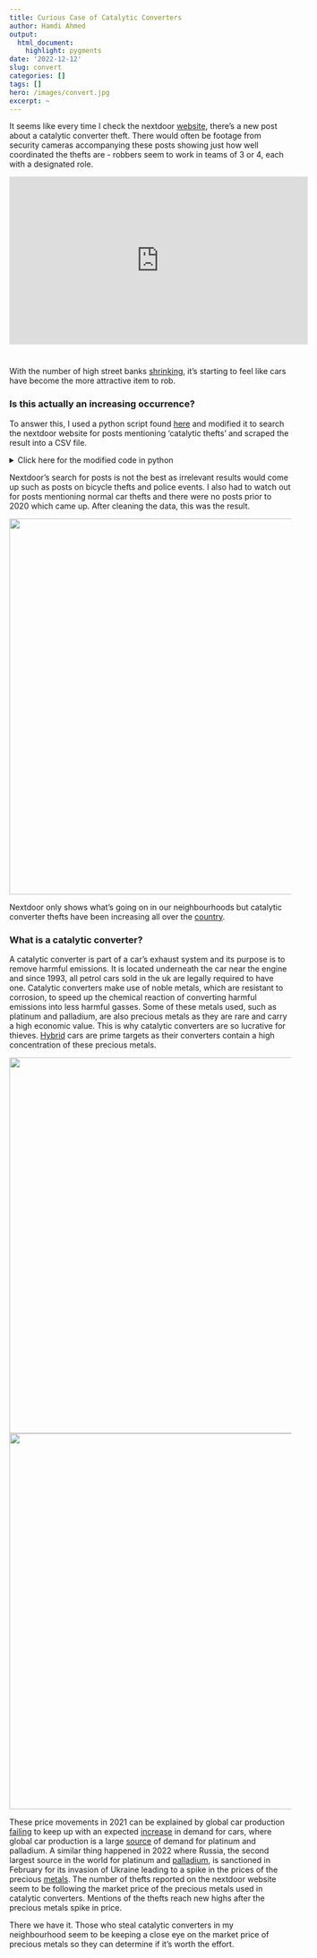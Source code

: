 ```yaml
---
title: Curious Case of Catalytic Converters
author: Hamdi Ahmed
output: 
  html_document:
    highlight: pygments
date: '2022-12-12'
slug: convert
categories: []
tags: []
hero: /images/convert.jpg
excerpt: ~
---
```


<link href="/rmarkdown-libs/vembedr/css/vembedr.css" rel="stylesheet" />

It seems like every time I check the nextdoor <a href="https://nextdoor.co.uk/">website</a>, there’s a new post about a catalytic converter theft. There would often be footage from security cameras accompanying these posts showing just how well coordinated the thefts are - robbers seem to work in teams of 3 or 4, each with a designated role.

<style type="text/css">
.vembedr {
  padding-bottom: 25px;
}
</style>
<div class="vembedr" align="center">
<div>
<iframe src="https://www.youtube.com/embed/qybMIkySaXk" width="533" height="300" frameborder="0" allowfullscreen="" data-external="1"></iframe>
</div>
</div>

With the number of high street banks <a href="https://www.moneysavingexpert.com/news/2021/12/bank-branch-access-has-shrunk-by-up-to-50--since-2015---but-if-y/" target="_blank">shrinking</a>, it’s starting to feel like cars have become the more attractive item to rob.

### **Is this actually an increasing occurrence?**

To answer this, I used a python script found <a href="https://github.com/chanwooh/Nextdoor-Script" target="_blank">here</a> and modified it to search the nextdoor website for posts mentioning ‘catalytic thefts’ and scraped the result into a CSV file.

<details>
<summary>
Click here for the modified code in python
</summary>
<p>

``` python

from selenium import webdriver
from selenium.webdriver.common.desired_capabilities import DesiredCapabilities
from selenium.webdriver.common.by import By

from selenium.webdriver.common.keys import Keys


from webdriver_manager.chrome import ChromeDriverManager
from webdriver_manager.core.utils import ChromeType


import sys
import time
import csv

from lxml import html
import requests
import json

from dotenv import load_dotenv
import os

# Load ability to use .env
load_dotenv()

# Set up driver options
capa = DesiredCapabilities.CHROME
capa["pageLoadStrategy"] = "none"


# Set up driver

driver = webdriver.Chrome(ChromeDriverManager().install())
driver.get("https://nextdoor.co.uk/login/?ucl=1")
time.sleep(10)

# Accept cookies

driver.find_element(By.XPATH, '//button[text()="Accept All Cookies"]').click()

# Log In
username = driver.find_element(By.ID, "id_email")
password = driver.find_element(By.ID, "id_password")

username.send_keys(os.getenv("email")) # Retrieved from .env file
password.send_keys(os.getenv("password")) # Retrieved from .env file
driver.find_element("xpath", '//button[@id="signin_button"]').click()
time.sleep(20) # if not scrolling in time, make this number larger

# search

catalytic = driver.find_element("xpath", "//input[@class='css-1j8137u']")
catalytic.click()

catalytic.send_keys("catalytic thefts", Keys.ENTER)

# post tab

postings = driver.find_element("xpath", "//a[@data-testid='tab-posts']")

postings.click()

# Use Selenium to scroll 'range' number of times
# Change the second number in 'range(x, y)' to determine how many times you want it to scroll down.
for i in range(1, 30):
	
	driver.execute_script("window.scrollTo(0, document.body.scrollHeight);")
	time.sleep(5)

	# Scroll to top to avoid "Unable to click element" error
	if (i == 1):
		driver.execute_script("window.scrollTo(0, 0);")
		time.sleep(5)

time.sleep(5)



# Scrape the page source returned from Chrome driver for posts
html_source = driver.page_source
readable_html = html_source.encode('utf-8')
tree = html.fromstring(readable_html)
postNodes = tree.xpath('.//div[@class="css-15luflj"]')

# Iterate over each post node that has an author to get data in an organized fashion
author_path = './/div[@class="css-77j1dk"]/span/text()'
location_path = './/div[@class="css-77j1dk"]/span/text()'
post_content_path = './/div[@class="css-1i0jvqo"]/span/text()'

posts = [(post.xpath(author_path)[0],
 		  post.xpath(location_path)[1],
 		  post.xpath(post_content_path),
 		  post) for post in postNodes if post.xpath(author_path) != []]
 		  
 		  
# Create CSV Writer for posts
ofile  = open('posts.csv', "w")
writer = csv.writer(ofile, delimiter=',', quotechar='"', quoting=csv.QUOTE_ALL)
post_counter = 1


# Output to csv file
for post in posts:
    
	author = post[0]


	location = post[1]
    
    
	content = post[2]

	writer.writerow([author, location, content])

	post_counter += 1
```

</p>
</details>

Nextdoor’s search for posts is not the best as irrelevant results would come up such as posts on bicycle thefts and police events. I also had to watch out for posts mentioning normal car thefts and there were no posts prior to 2020 which came up. After cleaning the data, this was the result.

<img src="/post/2022-12-12-convert_files/figure-html/unnamed-chunk-5-1.png" width="672" style="display: block; margin: auto;" />

Nextdoor only shows what’s going on in our neighbourhoods but catalytic converter thefts have been increasing all over the <a href="https://goshorty.co.uk/blog/catalytic-converter-thefts/" target="_blank">country</a>.

### **What is a catalytic converter?**

A catalytic converter is part of a car’s exhaust system and its purpose is to remove harmful emissions. It is located underneath the car near the engine and since 1993, all petrol cars sold in the uk are legally required to have one. Catalytic converters make use of noble metals, which are resistant to corrosion, to speed up the chemical reaction of converting harmful emissions into less harmful gasses. Some of these metals used, such as platinum and palladium, are also precious metals as they are rare and carry a high economic value. This is why catalytic converters are so lucrative for thieves. <a href="https://www.admiral.com/magazine/news/hybrid-vehicles-targeted-catalytic-converter-thefts" target="_blank">Hybrid</a> cars are prime targets as their converters contain a high concentration of these precious metals.

<img src="/post/2022-12-12-convert_files/figure-html/unnamed-chunk-8-1.png" width="672" style="display: block; margin: auto;" />

<img src="/post/2022-12-12-convert_files/figure-html/unnamed-chunk-9-1.png" width="672" style="display: block; margin: auto;" />

These price movements in 2021 can be explained by global car production <a href="https://www.nytimes.com/2021/04/23/business/auto-semiconductors-general-motors-mercedes.html" target="_blank">failing</a> to keep up with an expected <a href="https://www.reuters.com/business/autos-transportation/increased-new-car-demand-during-pandemic-has-us-industry-optimistic-about-2021-2021-01-05/" target="_blank">increase</a> in demand for cars, where global car production is a large <a href="https://www.edisongroup.com/investment-themes/the-pgm-markets-outlook-and-price-forecasts-2/" target="_blank">source</a> of demand for platinum and palladium. A similar thing happened in 2022 where Russia, the second largest source in the world for platinum and <a href="https://investingnews.com/daily/resource-investing/precious-metals-investing/platinum-investing/top-platinum-palladium-producing-countries/" target="_blank">palladium</a>, is sanctioned in February for its invasion of Ukraine leading to a spike in the prices of the precious <a href="https://www.wsj.com/livecoverage/russia-ukraine-latest-news-2022-04-08/card/palladium-and-platinum-prices-jump-after-london-market-blocks-russia-made-precious-metals-h7Ue50Q9ShLyCi62aHJv" target="_blank">metals</a>. The number of thefts reported on the nextdoor website seem to be following the market price of the precious metals used in catalytic converters. Mentions of the thefts reach new highs after the precious metals spike in price.

There we have it. Those who steal catalytic converters in my neighbourhood seem to be keeping a close eye on the market price of precious metals so they can determine if it’s worth the effort.
